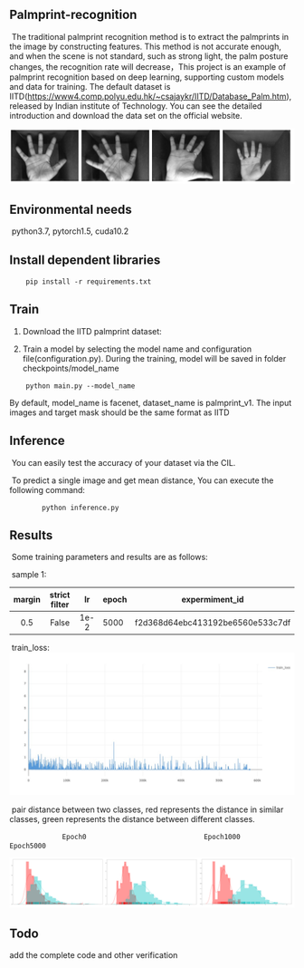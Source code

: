 ## Palmprint-recognition

​	The traditional palmprint recognition method is to extract the palmprints in the image by constructing features. This method is not accurate enough, and when the scene is not standard, such as strong light, the palm posture changes, the recognition rate will decrease，This project is an example of palmprint recognition based on deep learning, supporting custom models and data for training. The default dataset is IITD(https://www4.comp.polyu.edu.hk/~csajaykr/IITD/Database_Palm.htm), released by Indian institute of Technology.  You can see the detailed introduction and download the data set on the official website.

![](logs/f2d368d64ebc413192be6560e533c7df/image-20200522152545541.png)

## Environmental needs

​	python3.7,  pytorch1.5,  cuda10.2

## Install dependent libraries

```
	pip install -r requirements.txt
```

## Train

1. Download the IITD palmprint dataset:

2. Train a model by selecting the model name and configuration file(configuration.py). During the training, model will be saved in folder 	checkpoints/model_name

```
	python main.py --model_name
```

By default, model_name is facenet, dataset_name is palmprint_v1. The input images and target mask should be the same format as IITD

## Inference

​	You can easily test the accuracy of your dataset via the CIL.

​	To predict a single image and get mean distance, You can execute the following command:

```
		python inference.py
```

## Results

​	Some training parameters and results are as follows:

​	sample 1:

| margin | strict filter |  lr  | epoch |          expermiment_id          |
| :----: | :-----------: | :--: | ----- | :------------------------------: |
|  0.5   |     False     | 1e-2 | 5000  | f2d368d64ebc413192be6560e533c7df |

​	train_loss:![train_loss](logs/f2d368d64ebc413192be6560e533c7df/train_loss.jpeg)

​	pair distance between two classes,  red represents the distance in similar classes, green represents the distance between different classes.

```
             Epoch0                             Epoch1000			            Epoch5000
```

![](logs/f2d368d64ebc413192be6560e533c7df/distance.PNG)



## Todo

add the complete code and other verification
